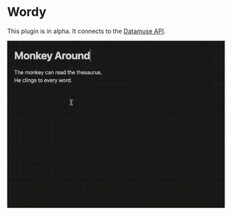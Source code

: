 # Wordy

This plugin is in alpha. It connects to the [Datamuse API](https://www.datamuse.com/api/).

![](demo.gif)